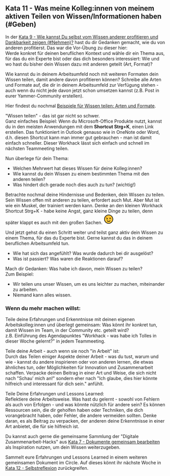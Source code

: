 ## Kata 11 - Was meine Kolleg:innen von meinem aktiven Teilen von Wissen/Informationen haben (#Geben) 

In der [Kata 9 - Wie kannst Du selbst vom Wissen anderer profitieren und
Dankbarkeit zeigen (#Nehmen)?](5-9-Kata-9.md) hast du dir Gedanken
gemacht, wie du von anderen profitierst. Das war die Vor-Übung zu dieser
hier:  
Werde konkret für deinen beruflichen Kontext und wähle dir ein Thema
aus, für das du ein Experte bist oder das dich besonders interessiert:
Wie und wo hast du bisher dein Wissen dazu mit anderen geteilt (Art,
Format)?

Wie kannst du in deinem Arbeitsumfeld noch mit weiteren Formaten dein
Wissen teilen, damit andere davon profitieren können? Schreibe alle
Arten und Formate auf, die dir in deinem Arbeitsumfeld zur Verfügung
stehen - auch wenn du nicht jede davon jetzt schon umsetzen kannst
(z.B. Post in eurer Yammer-Community erstellen).

Hier findest du nochmal [Beispiele für Wissen teilen: Arten und
Formate](6-2-Theorie-Wissen-teilen.md#Arten-und-Formate).

"Wissen teilen" - das ist gar nicht so schwer.  
Ganz einfaches Beispiel: Wenn du Microsoft-Office Produkte nutzt, kannst
du in den meisten Anwendungen mit dem **Shortcut Strg+K**, einen Link
erstellen. Das funktioniert in Outlook genauso wie in OneNote oder Word,
d.h. diesen Shortcut kann man immer gut gebrauchen - man ist damit
einfach schneller. Dieser Workhack lässt sich einfach und schnell im
nächsten Teammeeting teilen.

Nun überlege für dein Thema:

-   Welchen Mehrwert hat dieses Wissen für deine Kolleg:innen?
-   Wie kannst du dein Wissen zu einem bestimmten Thema mit den anderen
    teilen?
-   Was hindert dich gerade noch dies auch zu tun? (wichtig!)

Betrachte nochmal deine Hindernisse und Bedenken, dein Wissen zu teilen.
Sein Wissen offen mit anderen zu teilen, erfordert auch Mut. Aber Mut
ist wie ein Muskel, der trainiert werden kann. Denke an den kleinen
Workhack Shortcut Strg+K - habe keine Angst, ganz kleine Dinge zu
teilen, denn später klappt es auch mit den großen Sachen.
![](images/zwinkersmiley.png)

Und jetzt gehst du einen Schritt weiter und teilst ganz aktiv dein
Wissen zu einem Thema, für das du Experte bist. Gerne kannst du das in
deinem beruflichen Arbeitsumfeld tun.

-   Wie hat sich das angefühlt? Was wurde dadurch bei dir ausgelöst?
-   Was ist passiert? Was waren die Reaktionen darauf?

Mach dir Gedanken: Was habe ich davon, mein Wissen zu teilen?  
Zum Beispiel:

-   Wir teilen uns unser Wissen, um es uns leichter zu machen,
    miteinander zu arbeiten.
-   Niemand kann alles wissen.

### Wenn du mehr machen willst: 

Teile deine Erfahrungen und Erkenntnisse mit deinen eigenen
Arbeitskolleg:innen und überlegt gemeinsam: Was könnt ihr konkret tun,
damit Wissen im Team, in der Community etc. geteilt wird?  
z.B. Einführung des Agendapunktes "Workhack - was habe ich Tolles in
dieser Woche gelernt?" in jedem Teammeeting.

Teile deine Arbeit - auch wenn sie noch "in Arbeit" ist:  
Durch das Teilen einiger Aspekte deiner Arbeit - was du tust, warum
und wie - kannst du andere inspirieren oder von anderen lernen, die
etwas ähnliches tun, oder Möglichkeiten für Innovation und
Zusammenarbeit schaffen. Verpacke deinen Beitrag in einer Art und Weise,
die sich nicht nach "Schau' mich an!" sondern eher nach "Ich glaube,
dies hier könnte hilfreich und interessant für dich sein." anfühlt.

Teile Deine Erfahrungen und Lessons Learned:  
Reflektiere deine Arbeitsweise. Was hast du gelernt - sowohl von
Fehlern als auch von Erfolgen - und was könnte nützlich für andere
sein? Es können Ressourcen sein, die dir geholfen haben oder Techniken,
die dich vorangebracht haben, oder Fehler, die andere vermeiden sollten.
Denke daran, es als Beitrag zu verpacken, der anderen deine Erkenntnisse
in einer Art anbietet, die für sie hilfreich ist.

Du kannst auch gerne die gemeinsame Sammlung der "Digitale
Zusammenarbeit-Hacks" aus [Kata 7 - Dokumente gemeinsam bearbeiten](5-7-Kata-7.md) als Inspiration nutzen, um dein Wissen
weiterzugeben.

Sammelt eure Erfahrungen und Lessons Learned in einem weiteren
gemeinsamen Dokument im Circle. Auf dieses könnt ihr nächste Woche in
[Kata 12 - Selbstreflexion](5-12-Kata-12.md) zurückgreifen.